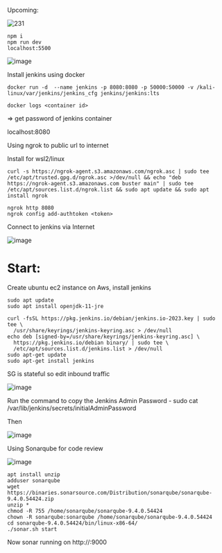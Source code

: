 Upcoming:

![231](https://github.com/K-izme/Jenkins-CICD-pipeline/assets/91515708/2f493fd4-c814-437b-838a-6e53041409ae)

```
npm i
npm run dev
localhost:5500
```
![image](https://github.com/K-izme/Login-registration-authentication/assets/91515708/57b2d8a8-4fb7-4656-a5d8-40719b4c35a2)

Install jenkins using docker

```
docker run -d  --name jenkins -p 8080:8080 -p 50000:50000 -v /kali-linux/var/jenkins/jenkins_cfg jenkins/jenkins:lts
```
```
docker logs <container id> 
```
=> get password of jenkins container

localhost:8080 

Using ngrok to public url to internet

Install for wsl2/linux
```
curl -s https://ngrok-agent.s3.amazonaws.com/ngrok.asc | sudo tee /etc/apt/trusted.gpg.d/ngrok.asc >/dev/null && echo "deb https://ngrok-agent.s3.amazonaws.com buster main" | sudo tee /etc/apt/sources.list.d/ngrok.list && sudo apt update && sudo apt install ngrok
```

```
ngrok http 8080
ngrok config add-authtoken <token>
```
Connect to jenkins via Internet

![image](https://github.com/K-izme/Jenkins-CICD-pipeline/assets/91515708/119cd018-78d5-4bba-9082-5b354fced2f8)

# Start:

Create ubuntu ec2 instance on Aws, install jenkins
```
sudo apt update
sudo apt install openjdk-11-jre
```
```
curl -fsSL https://pkg.jenkins.io/debian/jenkins.io-2023.key | sudo tee \
  /usr/share/keyrings/jenkins-keyring.asc > /dev/null
echo deb [signed-by=/usr/share/keyrings/jenkins-keyring.asc] \
  https://pkg.jenkins.io/debian binary/ | sudo tee \
  /etc/apt/sources.list.d/jenkins.list > /dev/null
sudo apt-get update
sudo apt-get install jenkins
```
SG is stateful so edit inbound traffic

![image](https://github.com/K-izme/Jenkins-CICD-pipeline/assets/91515708/593824cb-d5aa-4644-9315-28e622ca3f59)

Run the command to copy the Jenkins Admin Password - sudo cat /var/lib/jenkins/secrets/initialAdminPassword 

Then

![image](https://github.com/K-izme/Jenkins-CICD-pipeline/assets/91515708/a4994c1a-bdae-436a-85e0-0eb76606a729)

Using Sonarqube for code review

![image](https://github.com/K-izme/Jenkins-CICD-pipeline/assets/91515708/8d8c5632-6266-4309-a603-a1feed806f18)

```
apt install unzip
adduser sonarqube
wget https://binaries.sonarsource.com/Distribution/sonarqube/sonarqube-9.4.0.54424.zip
unzip *
chmod -R 755 /home/sonarqube/sonarqube-9.4.0.54424
chown -R sonarqube:sonarqube /home/sonarqube/sonarqube-9.4.0.54424
cd sonarqube-9.4.0.54424/bin/linux-x86-64/
./sonar.sh start
```
Now sonar running on http://<ec2ipaddress>:9000
